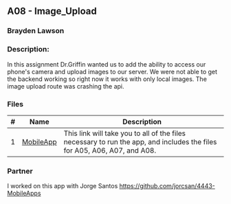 ## A08 - Image_Upload
### Brayden Lawson
### Description:

In this assignment Dr.Griffin wanted us to add the ability to access our phone's camera and upload images to our server. We were not able to get the backend working so right now it works with only local images. The image upload route was crashing the api. 

### Files

|   #   | Name     | Description                      |
| :---: | -------- | -------------------------------- |
|   1   | [MobileApp](https://github.com/jorcsan/4443-MobileApps/tree/main/Assignments/MobileApp/FoodOrdering) |This link will take you to all of the files necessary to run the app, and includes the files for A05, A06, A07, and A08.  |


### Partner
I worked on this app with Jorge Santos https://github.com/jorcsan/4443-MobileApps
 
